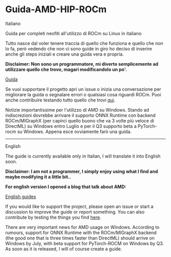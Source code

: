 # Guida-AMD-HIP-ROCm

Italiano

Guida per completi neofiti all'utilizzo di ROCm su Linux in italiano

Tutto nasce dal voler tenere traccia di quello che funziona e quello che non lo fa, però vedendo che non ci sono guide in giro ho deciso di inserire anche gli steps iniziali e creare una guida vera e propria. 

**Disclaimer: Non sono un programmatore, mi diverto semplicemente ad utilizzare quello che trovo, magari modificandolo un po'.**

[Guida](https://github.com/wasd-tech/Guida-AMD-HIP-ROCm/wiki)

Se vuoi supportare il progetto apri un issue o inizia una conversazione per migliorare la guida o segnalare errori o qualsiasi cosa riguardi ROCm. Puoi anche contribuire testando tutto quello che trovi [qui](https://github.com/wasd-tech/Guida-AMD-HIP-ROCm/wiki/Testing).

Notizie importantissime per l'utilizzo di AMD su Windows. Stando ad indiscrezioni dovrebbe arrivare il supporto ONNX Runtime con backend ROCm/MIGraphX (per capirci quello buono che va 3 volte più veloce di DirectML) su Windows entro Luglio e per il Q3 supporto beta a PyTorch-rocm su Windows. Appena esce ovviamente farò una guida.

***

English

The guide is currently available only in Italian, I will translate it into English soon.

**Disclaimer: I am not a programmer, I simply enjoy using what I find and maybe modifying it a little bit..**

**For english version I opened a blog that talk about AMD:**

[English guides](https://wasdtech.altervista.org)

If you would like to support the project, please open an issue or start a discussion to improve the guide or report something. You can also contribute by testing the things you find [here](https://github.com/wasd-tech/Guida-AMD-HIP-ROCm/wiki/Testing).

There are very important news for AMD usage on Windows. According to rumours, support for ONNX Runtime with the ROCm/MIGraphX backend (the good one that is three times faster than DirectML) should arrive on Windows by July, with beta support for PyTorch-ROCM on Windows by Q3. As soon as it is released, I will of course create a guide.
